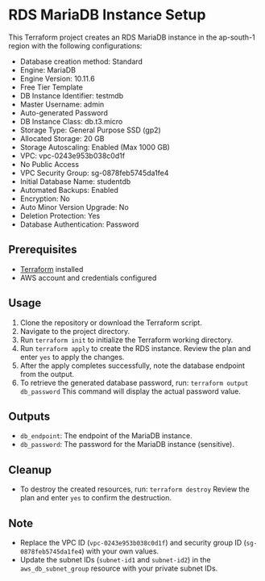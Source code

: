 # RDS MariaDB Instance Setup

This Terraform project creates an RDS MariaDB instance in the ap-south-1 region with the following configurations:

- Database creation method: Standard
- Engine: MariaDB
- Engine Version: 10.11.6
- Free Tier Template
- DB Instance Identifier: testmdb
- Master Username: admin
- Auto-generated Password
- DB Instance Class: db.t3.micro
- Storage Type: General Purpose SSD (gp2)
- Allocated Storage: 20 GB
- Storage Autoscaling: Enabled (Max 1000 GB)
- VPC: vpc-0243e953b038c0d1f
- No Public Access
- VPC Security Group: sg-0878feb5745da1fe4
- Initial Database Name: studentdb
- Automated Backups: Enabled
- Encryption: No
- Auto Minor Version Upgrade: No
- Deletion Protection: Yes
- Database Authentication: Password

## Prerequisites

- [Terraform](https://www.terraform.io/downloads.html) installed
- AWS account and credentials configured

## Usage

1. Clone the repository or download the Terraform script.
2. Navigate to the project directory.
3. Run `terraform init` to initialize the Terraform working directory.
4. Run `terraform apply` to create the RDS instance. Review the plan and enter `yes` to apply the changes.
5. After the apply completes successfully, note the database endpoint from the output.
6. To retrieve the generated database password, run: `terraform output db_password` This command will display the actual password value.

## Outputs

- `db_endpoint`: The endpoint of the MariaDB instance.
- `db_password`: The password for the MariaDB instance (sensitive).

## Cleanup

- To destroy the created resources, run: `terraform destroy` Review the plan and enter `yes` to confirm the destruction.

## Note

- Replace the VPC ID (`vpc-0243e953b038c0d1f`) and security group ID (`sg-0878feb5745da1fe4`) with your own values.
- Update the subnet IDs (`subnet-id1` and `subnet-id2`) in the `aws_db_subnet_group` resource with your private subnet IDs.
